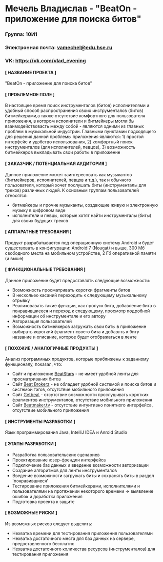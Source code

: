 Мечель Владислав - "BeatOn - приложение для поиска битов"
=========================================================
### Группа: 10И1
### Электронная почта: vamechel@edu.hse.ru
### VK: https://vk.com/vlad_evening
#### [ НАЗВАНИЕ ПРОЕКТА ]
"BeatOn - приложение для поиска битов"
#### [ ПРОБЛЕМНОЕ ПОЛЕ ] 
В настоящее время поиск инструменталов (битов) исполнителями и удобный способ распространения своих инструменталов (битов) битмейкерами,а также отсутствие комфортного для пользователя приложения, в котором исполнители и битмейкеры могли бы взаимодействовасть между собой - являются одними из главных проблем в музыкальной индустрии. Главными пунктамии подходящего для решения данной проблемы приложения являются: 1) простой интерфейс и удобство использования, 2) комфортный поиск инструменталов (для исполнителей, певцов), 3) возможность битмейкеров выкладывать свои работы в приложение
#### [ ЗАКАЗЧИК / ПОТЕНЦИАЛЬНАЯ АУДИТОРИЯ ]
Данное приложение может заинтересовать как музыкантов (битмейкеров, исполнителей, певцов и т.д.), так и обычного пользователя, который хочет послушать биты (инструменталы для треков) различных людей. 
К основным группам пользователей относятся:
* битмейкеры и прочие музыканты, создающие живую и электронную музыку в цифровом виде
* исполнители и певцы, которые хотят найти инструменталы (биты) для своих будущих треков
#### [ АППАРАТНЫЕ ТРЕБОВАНИЯ ]
Продукт разрабатывается под операционную систему Android и будет существовать в конфигурации: Android 7 (Nougat) и выше, 300 Мб свободного места на мобильном устройстве, 2 Гб оперативной памяти (и выше)
#### [ ФУНКЦИОНАЛЬНЫЕ ТРЕБОВАНИЯ ]
Данное приложение будет предоставлять следующие возможности:
* Возможность просматривать коротки фрагменты битов
* В нескольео касаний переходить к следующему музыкальному отрывку
* Реализовавать такие функции, как пропуск бита, добавление бита в понравившиееся и переход к следующему,
 просмотр подробной информации об инструментале и его автору
* Авторизация пользователей
* Возможность битмейкеров загружать свои биты в приложение выбирать короткий фрагмент своего бита и добавлть к биту название и описание, которое будет отображаться в ленте
#### [ ПОХОЖИЕ / АНАЛОГИЧНЫЕ ПРОДУКТЫ ]
Анализ программных продуктов, которые приближены к заданному функционалу, показал, что:
* Сайт и приложение [BeatStars](https://www.beatstars.com/) - не имеет удобной ленты для просматривания битов
* Сайт [Beat Brokerz](https://www.beatbrokerz.com/) - не обладает удобной системой и поиска битов и системой тэгов, отсутствие мобильного приложения
* Сайт [Getbeat](https://getbeat.ru/) - отсутствие возможности прослушивать коротких фрагментов инструменталов, отсутствие мобильного приложения
* Сайт [Beatmaker.tv](https://beatmaker.tv/) - отсутствие интуитивно понятного интерфейса, отсутствие мобильного приложения
#### [ ИНСТРУМЕНТЫ РАЗРАБОТКИ ]
Язык программирования Java, IntelliJ IDEA и Anroid Studio
#### [ ЭТАПЫ РАЗРАБОТКИ ]
* Разработка пользовательских сценариев
* Проектирование юзер-френдли интерфейса
* Подключение баз данных и введение возможности авторизации
* Создание алгоритмов для ленты инструменталов
* Введение возможности загружать биты и сохранять биты в раздел 'понравившиеся'
* Тестирование приложения битмейкерами, исполнителями и пользователями на протяжении некоторого времени => выявление ошибок и доработка приложения
* Подготовка проекта к защите
#### [ ВОЗМОЖНЫЕ РИСКИ ]
Из возможных рисков следует выделить:
* Нехватка времени для тестирования приложения пользователями
* Нехватка достаточного места для баз данных на сервере, предоставленного бесплатно
* Нехватка достаточного количества ресурсов (инструменталов) для тестирования приложения
